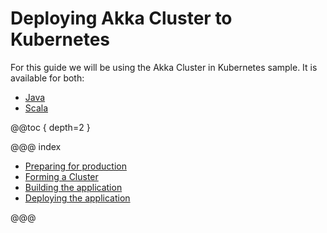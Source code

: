 # Deploying Akka Cluster to Kubernetes

For this guide we will be using the Akka Cluster in Kubernetes sample. 
It is available for both:

 * [Java](https://developer.lightbend.com/start/?group=akka&project=akka-sample-cluster-kubernetes-java) 
 * [Scala](https://developer.lightbend.com/start/?group=akka&project=akka-sample-cluster-kubernetes-scala)

@@toc { depth=2 }

@@@ index

* [Preparing for production](preparing-for-production.md)
* [Forming a Cluster](forming-a-cluster.md)
* [Building the application](building.md)
* [Deploying the application](deploying.md)

@@@


